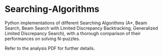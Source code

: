# Searching-Algorithms

Python implementations of different Searching Algorithms (A*, Beam Search, Beam Search with Limited Discrepancy Backtracking, Generalized Limited Discrepancy Search), with a thorough comparison of their performances on solving N-puzzles.

Refer to the analysis PDF for further details.